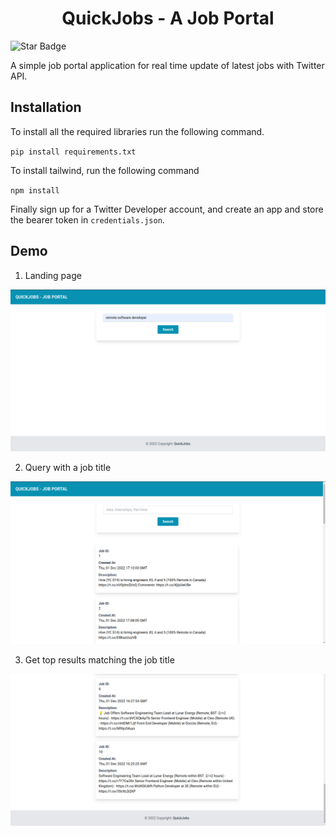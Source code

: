 <h1 align="center"> QuickJobs - A Job Portal</h1>

<img src="https://img.shields.io/static/v1?label=%F0%9F%8C%9F&message=If%20Useful&style=style=flat&color=BC4E99" alt="Star Badge"/>

A simple job portal application for real time update of latest jobs with Twitter API.

## Installation
To install all the required libraries run the following command.

`pip install requirements.txt`

To install tailwind, run the following command

`npm install`

Finally sign up for a Twitter Developer account, and create an app and store the bearer token in `credentials.json`.

## Demo

1. Landing page

<img alt="Landing" src="assets/1.png"> </img>

2. Query with a job title

<img alt="query-results" src="assets/2.png"> </img>

3. Get top results matching the job title

<img alt="all-results" src="assets/3.png"> </img>
